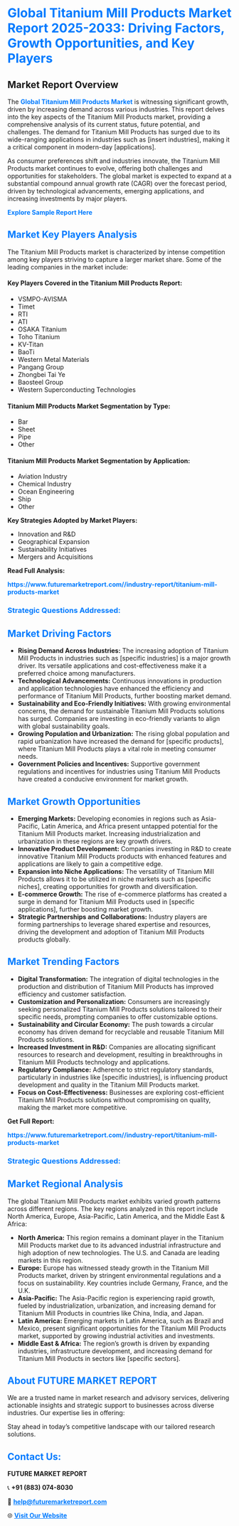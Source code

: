 <h1 style="color: #007BFF;">Global Titanium Mill Products Market Report 2025-2033: Driving Factors, Growth Opportunities, and Key Players</h1>

<section id="overview">
<h2>Market Report Overview</h2>
<p>The <a href="https://www.futuremarketreport.com//industry-report/titanium-mill-products-market" style="color: #007BFF; text-decoration: none;"><strong>Global Titanium Mill Products Market</strong></a> is witnessing significant growth, driven by increasing demand across various industries. This report delves into the key aspects of the Titanium Mill Products market, providing a comprehensive analysis of its current status, future potential, and challenges. The demand for Titanium Mill Products has surged due to its wide-ranging applications in industries such as [insert industries], making it a critical component in modern-day [applications].</p>
<p>As consumer preferences shift and industries innovate, the Titanium Mill Products market continues to evolve, offering both challenges and opportunities for stakeholders. The global market is expected to expand at a substantial compound annual growth rate (CAGR) over the forecast period, driven by technological advancements, emerging applications, and increasing investments by major players.</p>
</section>

<section id="overview">
<p><a href="https://www.futuremarketreport.com//request-sample/reportId=90036" style="color: #007BFF; text-decoration: none;"><strong>Explore Sample Report Here</strong></a></p>
</section>

<section id="key-players">
<h2 style="color: #007BFF;">Market Key Players Analysis</h2>
<p>The Titanium Mill Products market is characterized by intense competition among key players striving to capture a larger market share. Some of the leading companies in the market include:</p>
<h4>Key Players Covered in the Titanium Mill Products Report:</h4>
<ul><li>VSMPO-AVISMA</li><li>Timet</li><li>RTI</li><li>ATI</li><li>OSAKA Titanium</li><li>Toho Titanium</li><li>KV-Titan</li><li>BaoTi</li><li>Western Metal Materials</li><li>Pangang Group</li><li>Zhongbei Tai Ye</li><li>Baosteel Group</li><li>Western Superconducting Technologies</li></ul>
<h4>Titanium Mill Products Market Segmentation by Type:</h4>
<ul><li>Bar</li><li>Sheet</li><li>Pipe</li><li>Other</li></ul>

<h4>Titanium Mill Products Market Segmentation by Application:</h4>
<ul><li>Aviation Industry</li><li>Chemical Industry</li><li>Ocean Engineering</li><li>Ship</li><li>Other</li></ul>
<p><strong>Key Strategies Adopted by Market Players:</strong></p>
<ul>
<li>Innovation and R&D</li>
<li>Geographical Expansion</li>
<li>Sustainability Initiatives</li>
<li>Mergers and Acquisitions</li>
</ul>
</section>

<section>
<p><strong>Read Full Analysis: </strong></p><a href="https://www.futuremarketreport.com//industry-report/titanium-mill-products-market" style="color: #007BFF; text-decoration: none;"><strong>https://www.futuremarketreport.com//industry-report/titanium-mill-products-market</strong></a>
<h3 style="color: #007BFF;">Strategic Questions Addressed:</h3>
</section>

<section id="driving-factors">
<h2 style="color: #007BFF;">Market Driving Factors</h2>
<ul>
<li><strong>Rising Demand Across Industries:</strong> The increasing adoption of Titanium Mill Products in industries such as [specific industries] is a major growth driver. Its versatile applications and cost-effectiveness make it a preferred choice among manufacturers.</li>
<li><strong>Technological Advancements:</strong> Continuous innovations in production and application technologies have enhanced the efficiency and performance of Titanium Mill Products, further boosting market demand.</li>
<li><strong>Sustainability and Eco-Friendly Initiatives:</strong> With growing environmental concerns, the demand for sustainable Titanium Mill Products solutions has surged. Companies are investing in eco-friendly variants to align with global sustainability goals.</li>
<li><strong>Growing Population and Urbanization:</strong> The rising global population and rapid urbanization have increased the demand for [specific products], where Titanium Mill Products plays a vital role in meeting consumer needs.</li>
<li><strong>Government Policies and Incentives:</strong> Supportive government regulations and incentives for industries using Titanium Mill Products have created a conducive environment for market growth.</li>
</ul>
</section>

<section id="growth-opportunities">
<h2 style="color: #007BFF;">Market Growth Opportunities</h2>
<ul>
<li><strong>Emerging Markets:</strong> Developing economies in regions such as Asia-Pacific, Latin America, and Africa present untapped potential for the Titanium Mill Products market. Increasing industrialization and urbanization in these regions are key growth drivers.</li>
<li><strong>Innovative Product Development:</strong> Companies investing in R&D to create innovative Titanium Mill Products products with enhanced features and applications are likely to gain a competitive edge.</li>
<li><strong>Expansion into Niche Applications:</strong> The versatility of Titanium Mill Products allows it to be utilized in niche markets such as [specific niches], creating opportunities for growth and diversification.</li>
<li><strong>E-commerce Growth:</strong> The rise of e-commerce platforms has created a surge in demand for Titanium Mill Products used in [specific applications], further boosting market growth.</li>
<li><strong>Strategic Partnerships and Collaborations:</strong> Industry players are forming partnerships to leverage shared expertise and resources, driving the development and adoption of Titanium Mill Products products globally.</li>
</ul>
</section>

<section id="trending-factors">
<h2 style="color: #007BFF;">Market Trending Factors</h2>
<ul>
<li><strong>Digital Transformation:</strong> The integration of digital technologies in the production and distribution of Titanium Mill Products has improved efficiency and customer satisfaction.</li>
<li><strong>Customization and Personalization:</strong> Consumers are increasingly seeking personalized Titanium Mill Products solutions tailored to their specific needs, prompting companies to offer customizable options.</li>
<li><strong>Sustainability and Circular Economy:</strong> The push towards a circular economy has driven demand for recyclable and reusable Titanium Mill Products solutions.</li>
<li><strong>Increased Investment in R&D:</strong> Companies are allocating significant resources to research and development, resulting in breakthroughs in Titanium Mill Products technology and applications.</li>
<li><strong>Regulatory Compliance:</strong> Adherence to strict regulatory standards, particularly in industries like [specific industries], is influencing product development and quality in the Titanium Mill Products market.</li>
<li><strong>Focus on Cost-Effectiveness:</strong> Businesses are exploring cost-efficient Titanium Mill Products solutions without compromising on quality, making the market more competitive.</li>
</ul>
</section>

<section>
<p><strong>Get Full Report: </strong></p><a href="https://www.futuremarketreport.com//industry-report/titanium-mill-products-market" style="color: #007BFF; text-decoration: none;"><strong>https://www.futuremarketreport.com//industry-report/titanium-mill-products-market</strong></a>
<h3 style="color: #007BFF;">Strategic Questions Addressed:</h3>
</section>


<section id="regional-analysis">
<h2 style="color: #007BFF;">Market Regional Analysis</h2>
<p>The global Titanium Mill Products market exhibits varied growth patterns across different regions. The key regions analyzed in this report include North America, Europe, Asia-Pacific, Latin America, and the Middle East & Africa:</p>
<ul>
<li><strong>North America:</strong> This region remains a dominant player in the Titanium Mill Products market due to its advanced industrial infrastructure and high adoption of new technologies. The U.S. and Canada are leading markets in this region.</li>
<li><strong>Europe:</strong> Europe has witnessed steady growth in the Titanium Mill Products market, driven by stringent environmental regulations and a focus on sustainability. Key countries include Germany, France, and the U.K.</li>
<li><strong>Asia-Pacific:</strong> The Asia-Pacific region is experiencing rapid growth, fueled by industrialization, urbanization, and increasing demand for Titanium Mill Products in countries like China, India, and Japan.</li>
<li><strong>Latin America:</strong> Emerging markets in Latin America, such as Brazil and Mexico, present significant opportunities for the Titanium Mill Products market, supported by growing industrial activities and investments.</li>
<li><strong>Middle East & Africa:</strong> The region’s growth is driven by expanding industries, infrastructure development, and increasing demand for Titanium Mill Products in sectors like [specific sectors].</li>
</ul>
</section>

<footer>
<h2 style="color: #007BFF;">About FUTURE MARKET REPORT</h2>
<p>We are a trusted name in market research and advisory services, delivering actionable insights and strategic support to businesses across diverse industries. Our expertise lies in offering:</p>

<p>Stay ahead in today’s competitive landscape with our tailored research solutions.</p>

<h2 style="color: #007BFF;">Contact Us:</h2>
<p><strong>FUTURE MARKET REPORT</strong></p>
<p>📞 <strong>+91 (883) 074-8030</strong></p>
<p>📧 <strong><a href="mailto:help@futuremarketreport.com" style="color: #007BFF;">help@futuremarketreport.com</a></strong></p>
<p>🌐 <strong><a href="https://www.futuremarketreport.com/" style="color: #007BFF;">Visit Our Website</a></strong></p>
</footer>